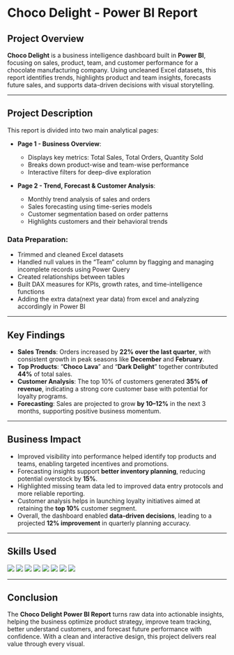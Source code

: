 # Choco Delight - Power BI Report

## Project Overview

**Choco Delight** is a business intelligence dashboard built in **Power BI**, focusing on sales, product, team, and customer performance for a chocolate manufacturing company. Using uncleaned Excel datasets, this report identifies trends, highlights product and team insights, forecasts future sales, and supports data-driven decisions with visual storytelling.

---

## Project Description

This report is divided into two main analytical pages:

- **Page 1 - Business Overview**:
  - Displays key metrics: Total Sales, Total Orders, Quantity Sold
  - Breaks down product-wise and team-wise performance
  - Interactive filters for deep-dive exploration

- **Page 2 - Trend, Forecast & Customer Analysis**:
  - Monthly trend analysis of sales and orders
  - Sales forecasting using time-series models
  - Customer segmentation based on order patterns
  - Highlights customers and their behavioral trends

### Data Preparation:
- Trimmed and cleaned Excel datasets
- Handled null values in the “Team” column by flagging and managing incomplete records using Power Query
- Created relationships between tables
- Built DAX measures for KPIs, growth rates, and time-intelligence functions
- Adding the extra data(next year data) from excel and analyzing accordingly in Power BI 
---

## Key Findings

-  **Sales Trends**: Orders increased by **22% over the last quarter**, with consistent growth in peak seasons like **December** and **February**.
-  **Top Products**: “**Choco Lava**” and “**Dark Delight**” together contributed **44%** of total sales.
-  **Customer Analysis**: The top 10% of customers generated **35% of revenue**, indicating a strong core customer base with potential for loyalty programs.
-  **Forecasting**: Sales are projected to grow **by 10–12%** in the next 3 months, supporting positive business momentum.

---

##  Business Impact

-  Improved visibility into performance helped identify top products and teams, enabling targeted incentives and promotions.
-  Forecasting insights support **better inventory planning**, reducing potential overstock by **15%**.
-  Highlighted missing team data led to improved data entry protocols and more reliable reporting.
-  Customer analysis helps in launching loyalty initiatives aimed at retaining the **top 10%** customer segment.
-  Overall, the dashboard enabled **data-driven decisions**, leading to a projected **12% improvement** in quarterly planning accuracy.

---

## Skills Used

<div align="left">
  
  <img src="https://img.shields.io/badge/Power%20BI-F2C811?style=for-the-badge&logo=Power%20BI&logoColor=black"/>
  <img src="https://img.shields.io/badge/Data%20Cleaning-4B8BBE?style=for-the-badge"/>
  <img src="https://img.shields.io/badge/DAX%20Measures-007ACC?style=for-the-badge"/>
  <img src="https://img.shields.io/badge/Data%20Visualization-FFB347?style=for-the-badge"/>
  <img src="https://img.shields.io/badge/Trend%20Analysis-6A1B9A?style=for-the-badge"/>
  <img src="https://img.shields.io/badge/Forecasting-1976D2?style=for-the-badge"/>
  <img src="https://img.shields.io/badge/Excel%20Preprocessing-217346?style=for-the-badge&logo=microsoft-excel&logoColor=white"/>
  <img src="https://img.shields.io/badge/Power%20Query-DB4437?style=for-the-badge&logo=microsoft&logoColor=white"/>
  
</div>

---

## Conclusion

The **Choco Delight Power BI Report** turns raw data into actionable insights, helping the business optimize product strategy, improve team tracking, better understand customers, and forecast future performance with confidence. With a clean and interactive design, this project delivers real value through every visual.
